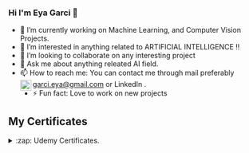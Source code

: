 ### Hi I'm Eya Garci 👋

- 🔭 I’m currently working on Machine Learning, and Computer Vision Projects.
- 👀 I’m interested in anything related to ARTIFICIAL INTELLIGENCE !!
- 👯 I’m looking to collaborate on any interesting project
- 💬 Ask me about anything releated AI field.
- 📫 How to reach me: You can contact me through mail preferably garci.eya@gmail.com or LinkedIn <a href="https://www.linkedin.com/in/eya-garci-159285a7/">
<img align="left" alt="LinkdeIN" width="22px" src="https://cdn.jsdelivr.net/npm/simple-icons@v3/icons/linkedin.svg" /></a>.
- ⚡ Fun fact:  Love to work on new projects

## My Certificates

<details> 
  <summary>:zap: Udemy Certificates.</summary>
  </details>

